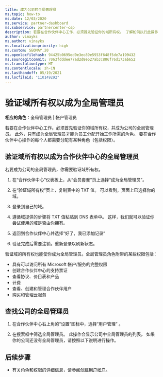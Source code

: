 ```yaml
---
title: 成为公司的全局管理员
ms.topic: how-to
ms.date: 12/03/2020
ms.service: partner-dashboard
ms.subservice: partnercenter-csp
description: 若要在合作伙伴中心工作，必须首先验证你的域所有权。 了解如何执行此操作，以及如何成为可以添加用户的全局管理员。
author: vinayks
ms.author: vinayks
ms.localizationpriority: high
ms.custom: SEOMAY.20
ms.openlocfilehash: 94425b0695ed0e3ec89e5953f648f5de7a199432
ms.sourcegitcommit: 7063fdddee77ad2d8e627ab3c806f76d173ab652
ms.translationtype: HT
ms.contentlocale: zh-CN
ms.lasthandoff: 05/19/2021
ms.locfileid: "110149292"
---
```

# <a name="verify-your-domain-ownership-to-become-global-admin"></a>验证域所有权以成为全局管理员 


**相应的角色**：全局管理员 | 帐户管理员

若要在合作伙伴中心工作，必须首先验证你的域所有权，并成为公司的全局管理员。 此外，只有成为全局管理员才能为员工分配开始工作所需的角色。  要在合作伙伴中心操作的每个人都需要分配有某种角色（包括权限）。  

## <a name="verify-your-domain-ownership-to-become-a-global-admin-in-partner-center"></a>验证域所有权以成为合作伙伴中心的全局管理员

若要成为公司的全局管理员，你需要验证域所有权。

1. 在“合作伙伴中心”仪表板上，从“会员套餐”页上选择“成为全局管理员”。 

2. 在“验证域所有权”页上，复制表中的 TXT 值。 可以看到，页面上已选择你的域。

3. 登录到自己的域。 

4. 遵循域提供的步骤将 TXT 值粘贴到 DNS 表单中。  这样，我们就可以验证你尝试使用的域是否由你拥有。

5. 返回到合作伙伴中心并选择“好了，我已添加记录”

6. 验证完成后需要注销。重新登录以刷新状态。 

验证域的所有权也能使你成为全局管理员。全局管理员角色附带的某些权限包括：

- 具有可以访问所有 Microsoft 帐户/服务的完整权限 
- 创建合作伙伴中心的支持票证
- 查看协议、价目表和产品
- 计费
- 查看、创建和管理合作伙伴用户
- 购买和管理云服务

## <a name="find-the-companys-global-admin"></a>查找公司的全局管理员

1. 在合作伙伴中心右上角的“设置”图标中，选择“用户管理” 。

1. 在搜索框中筛选全局管理员。 此操作会显示公司中全局管理员的列表。 如果你的公司还没有全局管理员，请按照以下说明进行操作。

## <a name="next-steps"></a>后续步骤

- 有关角色和权限的详细信息，请参阅[创建用户帐户](create-user-accounts-and-set-permissions.md)。 